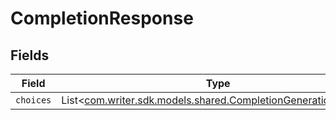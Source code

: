 # CompletionResponse


## Fields

| Field                                                                                                              | Type                                                                                                               | Required                                                                                                           | Description                                                                                                        |
| ------------------------------------------------------------------------------------------------------------------ | ------------------------------------------------------------------------------------------------------------------ | ------------------------------------------------------------------------------------------------------------------ | ------------------------------------------------------------------------------------------------------------------ |
| `choices`                                                                                                          | List<[com.writer.sdk.models.shared.CompletionGenerationChoice](../../models/shared/CompletionGenerationChoice.md)> | :heavy_minus_sign:                                                                                                 | N/A                                                                                                                |